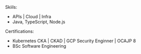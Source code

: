 Skiils:
* APIs | Cloud | Infra
* Java, TypeScript, Node.js

Certifications:
* Kubernetes CKA | CKAD | GCP Security Enginner | OCAJP 8
* BSc Software Engineering
